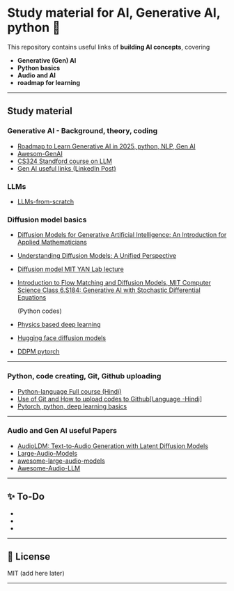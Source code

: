 # Study material for AI, Generative AI, python 🚀

This repository contains useful links of **building AI concepts**, covering

- **Generative (Gen) AI**  
- **Python basics**
- **Audio and AI**
- **roadmap for learning**  

---
## Study material

### Generative AI - Background, theory, coding
- [Roadmap to Learn Generative AI in 2025, python, NLP, Gen AI](https://github.com/krishnaik06/Roadmap-To-Learn-Generative-AI-In-2025)
- [Awesom-GenAI](https://github.com/degouville/awesome-genai)
- [CS324 Standford course on LLM](https://stanford-cs324.github.io/winter2022/lectures/introduction/)
- [Gen AI useful links (LinkedIn Post)](https://www.linkedin.com/posts/youssef-hosni-b2960b135_if-you-want-to-start-studying-generative-activity-7125908710702350336-vhsm?utm_source=share&utm_medium=member_desktop&rcm=ACoAAA11imEBc1ATzo4gHVzRNPYoaOL7P_NBULI)

### LLMs
- [LLMs-from-scratch](https://github.com/rasbt/LLMs-from-scratch?tab=readme-ov-file)

  
### Diffusion model basics
- [Diffusion Models for Generative Artificial Intelligence: An Introduction for Applied Mathematicians](https://doi.org/10.1137/23M1626232)
- [Understanding Diffusion Models: A Unified Perspective](https://arxiv.org/abs/2208.11970)
- [Diffusion model MIT YAN Lab lecture](https://youtu.be/7s2YAGoLcCA?list=PL80kAHvQbh-pT4lCkDT53zT8DKmhE0idB)
- [Introduction to Flow Matching and Diffusion Models, MIT Computer Science Class 6.S184: Generative AI with Stochastic Differential Equations](https://diffusion.csail.mit.edu/)
  
  (Python codes)
- [Physics based deep learning](https://physicsbaseddeeplearning.org/probmodels-ddpm-fm.html)
- [Hugging face diffusion models](https://huggingface.co/learn/diffusion-course/en/unit1/3)
- [DDPM pytorch](https://github.com/lucidrains/denoising-diffusion-pytorch)

---

### Python, code creating, Git, Github uploading
- [Python-language Full course (Hindi)](https://www.youtube.com/watch?v=t2_Q2BRzeEE&list=PLGjplNEQ1it8-0CmoljS5yeV-GlKSUEt0)
- [Use of Git and How to upload codes to Github[Language -Hindi]](https://youtu.be/Ez8F0nW6S-w?si=6EVO4xcu0X5mJ-4a)
- [Pytorch, python, deep learning basics](https://docs.pytorch.org/tutorials/beginner/blitz/tensor_tutorial.html)


---

### Audio and Gen AI useful Papers
- [AudioLDM: Text-to-Audio Generation with Latent Diffusion Models](https://audioldm.github.io/)
- [Large-Audio-Models](https://github.com/liusongxiang/Large-Audio-Models)
- [awesome-large-audio-models](https://github.com/EmulationAI/awesome-large-audio-models)
- [Awesome-Audio-LLM](https://github.com/AudioLLMs/Awesome-Audio-LLM)
---

## ✨ To-Do
-
-
-

---

## 📌 License
 MIT (add here later)

---
